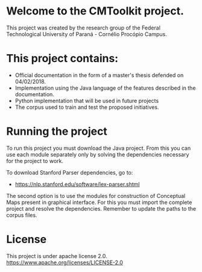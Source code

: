 # Welcome to the CMToolkit project.

This project was created by the research group of the Federal Technological University of Paraná - Cornélio Procópio Campus.

# This project contains:

- Official documentation in the form of a master's thesis defended on 04/02/2018.
- Implementation using the Java language of the features described in the documentation.
- Python implementation that will be used in future projects
- The corpus used to train and test the proposed initiatives.

# Running the project

To run this project you must download the Java project. From this you can use each module separately only by solving the dependencies necessary for the project to work.

To download Stanford Parser dependencies, go to:
- https://nlp.stanford.edu/software/lex-parser.shtml

The second option is to use the modules for construction of Conceptual Maps present in graphical interface. For this you must import the complete project and resolve the dependencies. Remember to update the paths to the corpus files.


# License

This project is under apache license 2.0.
https://www.apache.org/licenses/LICENSE-2.0